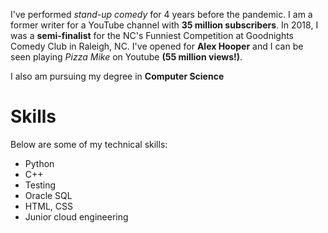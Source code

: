 I've performed *stand-up comedy* for 4 years before the pandemic. I am a former writer for a YouTube channel with **35 million subscribers**. In 2018, I was a **semi-finalist** for the NC's Funniest Competition at Goodnights Comedy Club in Raleigh, NC. I've opened for **Alex Hooper** and I can be seen playing *Pizza Mike* on Youtube **(55 million views!)**.

I also am pursuing my degree in **Computer Science**

# Skills
Below are some of my technical skills:
- Python
- C++
- Testing
- Oracle SQL
- HTML, CSS
- Junior cloud engineering
